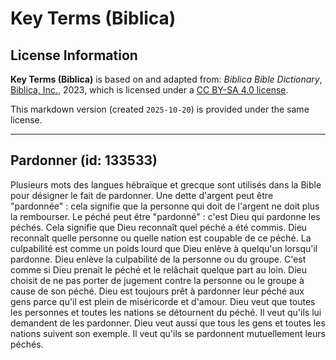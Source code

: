 # Key Terms (Biblica)

## License Information

**Key Terms (Biblica)** is based on and adapted from: _Biblica Bible Dictionary_, [Biblica, Inc.](https://www.biblica.com/), 2023, which is licensed under a [CC BY-SA 4.0 license](https://creativecommons.org/licenses/by-sa/4.0/legalcode.en).

This markdown version (created `2025-10-20`) is provided under the same license.



--------------------------------

## Pardonner (id: 133533)

Plusieurs mots des langues hébraïque et grecque sont utilisés dans la Bible pour désigner le fait de pardonner. Une dette d'argent peut être "pardonnée" : cela signifie que la personne qui doit de l'argent ne doit plus la rembourser. Le péché peut être "pardonné" : c'est Dieu qui pardonne les péchés. Cela signifie que Dieu reconnaît quel péché a été commis. Dieu reconnaît quelle personne ou quelle nation est coupable de ce péché. La culpabilité est comme un poids lourd que Dieu enlève à quelqu'un lorsqu'il pardonne. Dieu enlève la culpabilité de la personne ou du groupe. C'est comme si Dieu prenait le péché et le relâchait quelque part au loin. Dieu choisit de ne pas porter de jugement contre la personne ou le groupe à cause de son péché. Dieu est toujours prêt à pardonner leur péché aux gens parce qu'il est plein de miséricorde et d'amour. Dieu veut que toutes les personnes et toutes les nations se détournent du péché. Il veut qu'ils lui demandent de les pardonner. Dieu veut aussi que tous les gens et toutes les nations suivent son exemple. Il veut qu'ils se pardonnent mutuellement leurs péchés.


